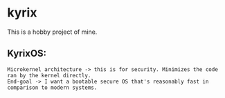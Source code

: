# kyrix
This is a hobby project of mine.

## KyrixOS:
    Microkernel architecture -> this is for security. Minimizes the code ran by the kernel directly.
    End-goal -> I want a bootable secure OS that's reasonably fast in comparison to modern systems.

